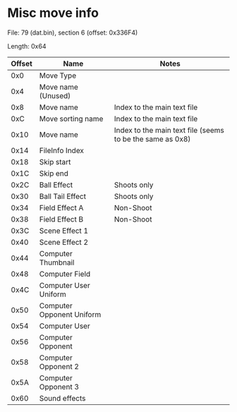 # Misc move info

File: 79 (dat.bin), section 6 (offset: 0x336F4)

Length: 0x64

| Offset | Name | Notes |
| --- | --- | --- |
| 0x0 | Move Type | |
| 0x4 | Move name (Unused) | |
| 0x8 | Move name | Index to the main text file |
| 0xC | Move sorting name | Index to the main text file |
| 0x10 | Move name | Index to the main text file (seems to be the same as 0x8) |
| 0x14 | FileInfo Index | |
| 0x18 | Skip start | |
| 0x1C | Skip end | |
| 0x2C | Ball Effect | Shoots only |
| 0x30 | Ball Tail Effect | Shoots only |
| 0x34 | Field Effect A | Non-Shoot |
| 0x38 | Field Effect B | Non-Shoot |
| 0x3C | Scene Effect 1 | |
| 0x40 | Scene Effect 2 | |
| 0x44 | Computer Thumbnail | |
| 0x48 | Computer Field | |
| 0x4C | Computer User Uniform | |
| 0x50 | Computer Opponent Uniform | |
| 0x54 | Computer User | |
| 0x56 | Computer Opponent | |
| 0x58 | Computer Opponent 2 | |
| 0x5A | Computer Opponent 3 | |
| 0x60 | Sound effects | |

